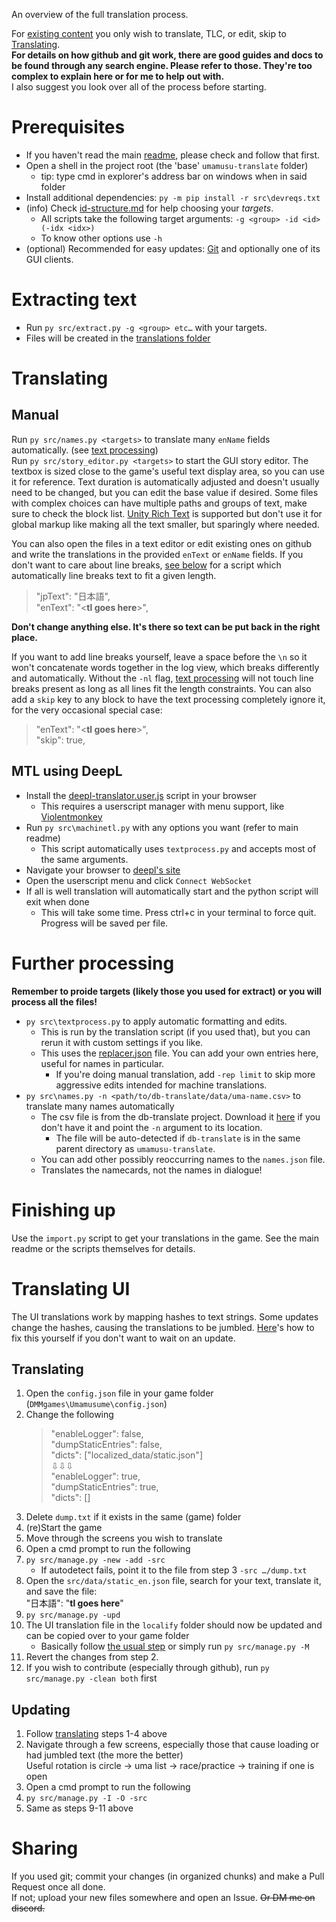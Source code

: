 An overview of the full translation process.

For [existing content](translations/) you only wish to translate, TLC, or edit, skip to [Translating](#Translating).  
**For details on how github and git work, there are good guides and docs to be found through any search engine. Please refer to those. They're too complex to explain here or for me to help out with.**  
I also suggest you look over all of the process before starting.

# Prerequisites
- If you haven't read the main [readme](readme.md), please check and follow that first.
- Open a shell in the project root (the 'base' `umamusu-translate` folder)
    - tip: type cmd in explorer's address bar on windows when in said folder
- Install additional  dependencies: `py -m pip install -r src\devreqs.txt`
- (info) Check [id-structure.md](id-structure.md) for help choosing your *targets*.
    - All scripts take the following target arguments: `-g <group> -id <id> (-idx <idx>)`
    - To know other options use `-h`
- (optional) Recommended for easy updates: [Git](https://git-scm.com/downloads) and optionally one of its GUI clients.

# Extracting text
- Run `py src/extract.py -g <group> etc…` with your targets.
- Files will be created in the [translations folder](translations/)

# Translating
## Manual
Run `py src/names.py <targets>` to translate many `enName` fields automatically. (see [text processing](#further-processing))  
Run `py src/story_editor.py <targets>` to start the GUI story editor. The textbox is sized close to the game's useful text display area, so you can use it for reference.
Text duration is automatically adjusted and doesn't usually need to be changed, but you can edit the base value if desired.
Some files with complex choices can have multiple paths and groups of text, make sure to check the block list.
[Unity Rich Text](https://docs.unity3d.com/Packages/com.unity.ugui@1.0/manual/StyledText.html) is supported but don't use it for global markup like making all the text smaller, but sparingly where needed.

You can also open the files in a text editor or edit existing ones on github and write the translations in the provided `enText` or `enName` fields.
If you don't want to care about line breaks, [see below](#further-processing) for a script which automatically line breaks text to fit a given length.  
> "jpText": "日本語",  
> "enText": "\<**tl goes here**\>",

**Don't change anything else. It's there so text can be put back in the right place.**   

If you want to add line breaks yourself, leave a space before the `\n` so it won't concatenate words together in the log view, which breaks differently and automatically.
Without the `-nl` flag, [text processing](#further-processing) will not touch line breaks present as long as all lines fit the length constraints.
You can also add a `skip` key to any block to have the text processing completely ignore it, for the very occasional special case:  
> "enText": "\<**tl goes here**\>",  
> "skip": true,

## MTL using DeepL
- Install the [deepl-translator.user.js](https://cdn.jsdelivr.net/gh/noccu/umamusu-translate@master/src/deepl-translator.user.js) script in your browser
    - This requires a userscript manager with menu support, like [Violentmonkey](https://violentmonkey.github.io/)
- Run `py src\machinetl.py` with any options you want (refer to main readme)
    - This script automatically uses `textprocess.py` and accepts most of the same arguments.
- Navigate your browser to [deepl's site](https://www.deepl.com/en/translator)
- Open the userscript menu and click `Connect WebSocket`
- If all is well translation will automatically start and the python script will exit when done
    - This will take some time. Press ctrl+c in your terminal to force quit. Progress will be saved per file.

# Further processing    
**Remember to proide targets (likely those you used for extract) or you will process all the files!**
- `py src\textprocess.py` to apply automatic formatting and edits.
    - This is run by the translation script (if you used that), but you can rerun it with custom settings if you like.
    - This uses the [replacer.json](src/data/replacer.json) file. You can add your own entries here, useful for names in particular.
        - If you're doing manual translation, add `-rep limit` to skip more aggressive edits intended for machine translations.
- `py src\names.py -n <path/to/db-translate/data/uma-name.csv>` to translate many names automatically
    - The csv file is from the db-translate project. Download it [here](https://github.com/noccu/umamusume-db-translate/blob/playtest/src/data/uma-name.csv) if you don't have it and point the `-n` argument to its location.
        - The file will be auto-detected if `db-translate` is in the same parent directory as `umamusu-translate`.
    - You can add other possibly reoccurring names to the `names.json` file.
    - Translates the namecards, not the names in dialogue!

# Finishing up
Use the `import.py` script to get your translations in the game. See the main readme or the scripts themselves for details.

# Translating UI
The UI translations work by mapping hashes to text strings.
Some updates change the hashes, causing the translations to be jumbled.
[Here](#updating)'s how to fix this yourself if you don't want to wait on an update.

## Translating
1. Open the `config.json` file in your game folder (`DMMgames\Umamusume\config.json`)
1. Change the following
    > "enableLogger": false,  
    > "dumpStaticEntries": false,  
    > "dicts": ["localized_data/static.json"]  
    > ⇩⇩⇩  
    > "enableLogger": true,  
    > "dumpStaticEntries": true,  
    > "dicts": []
1. Delete `dump.txt` if it exists in the same (game) folder
1. (re)Start the game
1. Move through the screens you wish to translate
1. Open a cmd prompt to run the following
1. `py src/manage.py -new -add -src`
   - If autodetect fails, point it to the file from step 3 `-src …/dump.txt`
1. Open the `src/data/static_en.json` file, search for your text, translate it, and save the file:  
   "日本語": "**tl goes here**"
1. `py src/manage.py -upd`
1. The UI translation file in the `localify` folder should now be updated and can be copied over to your game folder
    - Basically follow [the usual step](README.md#basic-usage) or simply run `py src/manage.py -M`
1. Revert the changes from step 2.
1. If you wish to contribute (especially through github), run `py src/manage.py -clean both` first

## Updating
1. Follow [translating](#translating) steps 1-4 above
1. Navigate through a few screens, especially those that cause loading or had jumbled text (the more the better)  
   Useful rotation is circle -> uma list -> race/practice -> training if one is open
1. Open a cmd prompt to run the following
1. `py src/manage.py -I -O -src`  
1. Same as steps 9-11 above

# Sharing
If you used git; commit your changes (in organized chunks) and make a Pull Request once all done.  
If not; upload your new files somewhere and open an Issue. ~~Or DM me on discord.~~
